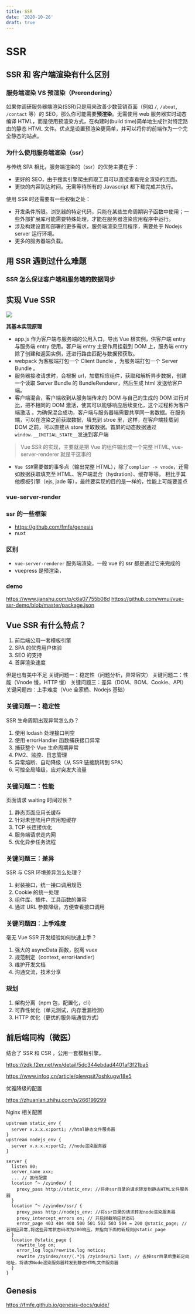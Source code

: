```yaml
---
title: SSR
date: '2020-10-26'
draft: true
---
```


# SSR

## SSR 和 客户端渲染有什么区别

### 服务端渲染 VS 预渲染（Prerendering）

如果你调研服务器端渲染(SSR)只是用来改善少数营销页面（例如 `/`, `/about`, `/contact` 等）的 SEO，那么你可能需要**预渲染**。无需使用 web 服务器实时动态编译 HTML，而是使用预渲染方式，在构建时(build time)简单地生成针对特定路由的静态 HTML 文件。优点是设置预渲染更简单，并可以将你的前端作为一个完全静态的站点。

### 为什么使用服务端渲染（ssr）

与传统 SPA 相比，服务端渲染的（ssr）的优势主要在于：

- 更好的 SEO，由于搜索引擎爬虫抓取工具可以直接查看完全渲染的页面。
- 更快的内容到达时间。无需等待所有的 Javascript 都下载完成并执行。

使用 SSR 时还需要有一些权衡之处：

- 开发条件所限。浏览器的特定代码，只能在某些生命周期钩子函数中使用；一些外部扩展库可能需要特殊处理，才能在服务器渲染应用程序中运行。
- 涉及构建设置和部署的更多需求，服务端渲染应用程序，需要处于 Nodejs server 运行环境。
- 更多的服务器端负载。

## 用 SSR 遇到过什么难题

### SSR 怎么保证客户端和服务端的数据同步

## 实现 Vue SSR

![](http://7xq6al.com1.z0.glb.clouddn.com/vue-ssr.jpg)

**其基本实现原理**

- app.js 作为客户端与服务端的公用入口，导出 Vue 根实例，供客户端 entry 与服务端 entry 使用。客户端 entry 主要作用挂载到 DOM 上，服务端 entry 除了创建和返回实例，还进行路由匹配与数据预获取。
- webpack 为客服端打包一个 Client Bundle ，为服务端打包一个 Server Bundle 。
- 服务器接收请求时，会根据 url，加载相应组件，获取和解析异步数据，创建一个读取 Server Bundle 的 BundleRenderer，然后生成 html 发送给客户端。
- 客户端混合，客户端收到从服务端传来的 DOM 与自己的生成的 DOM 进行对比，把不相同的 DOM 激活，使其可以能够响应后续变化，这个过程称为客户端激活 。为确保混合成功，客户端与服务器端需要共享同一套数据。在服务端，可以在渲染之前获取数据，填充到 stroe 里，这样，在客户端挂载到 DOM 之前，可以直接从 store 里取数据。首屏的动态数据通过 `window.__INITIAL_STATE__`发送到客户端

> Vue SSR 的实现，主要就是把 Vue 的组件输出成一个完整 HTML, vue-server-renderer 就是干这事的

- `Vue SSR`需要做的事多点（输出完整 HTML），除了`complier -> vnode`，还需如数据获取填充至 HTML、客户端混合（hydration）、缓存等等。
  相比于其他模板引擎（ejs, jade 等），最终要实现的目的是一样的，性能上可能要差点

### vue-server-render

### ssr 的一些框架

- https://github.com/fmfe/genesis
- nuxt

### 区别

- `vue-server-renderer` 服务端渲染，一般 vue 的 ssr 都是通过它来完成的
- vuepress 是预渲染，

### demo

https://www.jianshu.com/p/c6a07755b08d
https://github.com/wmui/vue-ssr-demo/blob/master/package.json

## Vue SSR 有什么特点？

1. 前后端公用一套模板引擎
2. SPA 的优秀用户体验
3. SEO 的支持
4. 首屏渲染速度

但是也有美中不足
关键问题一：稳定性（问题分析，异常容灾）
关键问题二：性能（Vnode 慢，HTTP 慢）
关键问题三：差异（DOM、BOM、Cookie、API）
关键问题四：上手难度（Vue 全家桶、Nodejs 基础）

### 关键问题一：稳定性

SSR 生命周期出现异常怎么办？

1. 使用 lodash 处理接口判空
2. 使用 errorHandler 函数捕获接口异常
3. 捕获整个 Vue 生命周期异常
4. PM2、监控、日志管理
5. 异常熔断、自动降级（从 SSR 链接跳转到 SPA）
6. 可控全局降级，应对突发大流量

### 关键问题二：性能

页面请求 waiting 时间过长？

1. 静态页面应用长缓存
2. 针对未登陆用户应用短缓存
3. TCP 长连接优化
4. 服务端请求走内网
5. 优化异步任务流程

### 关键问题三：差异

SSR 与 CSR 环境差异怎么处理？

1. 封装接口，统一接口调用规范
2. Cookie 的统一处理
3. 组件库、插件、工具函数的兼容
4. 通过 URL 参数降级，方便查看接口调用

### 关键问题四：上手难度

毫无 Vue SSR 开发经验如何快速上手？

1. 强大的 asyncData 函数，脱离 vuex
2. 规范制定（context, errorHandler）
3. 维护开发文档
4. 沟通交流，技术分享

### 规划

1. 架构分离（npm 包，配置化，cli）
2. 可靠性优化（单元测试，内存泄漏检测）
3. HTTP 优化（更优的服务端通信方式）

## 前后端同构（微医）

结合了 SSR 和 CSR ，公用一套模板引擎。

https://zdk.f2er.net/wx/detail/5dc344ebdad4401af3f21ba5

https://www.infoq.cn/article/qlewqsit7oshkugw18e5

优雅降级的配置

https://zhuanlan.zhihu.com/p/266199299

Nginx 相关配置

```
upstream static_env {
  server x.x.x.x:port1; //html静态文件服务器
}
upstream nodejs_env {
  server x.x.x.x:port2; //node渲染服务器
}

server {
  listen 80;
  server_name xxx;
  ... // 其他配置
  location ^~ /zyindex/ {
    proxy_pass http://static_env; //将非ssr目录的请求转发到静态HTML文件服务器
  }
  location ^~ /zyindex/ssr/ {
    proxy_pass http://nodejs_env; //将ssr目录的请求转发node渲染服务器
    proxy_intercept_errors on; // 开启拦截响应状态码
    error_page 403 404 408 500 501 502 503 504 = 200 @static_page; // 若响应异常,将这些异常状态码改为200响应，并指向下面的新规则@static_page
  }
  location @static_page {
    rewrite_log on;
    error_log logs/rewrite.log notice;
    rewrite /zyindex/ssr/(.*)$ /zyindex/$1 last; // 去掉ssr目录后重新定向地址，将请求Node渲染服务器转发到静态HTML文件服务器
  }
}
```

## Genesis

https://fmfe.github.io/genesis-docs/guide/
